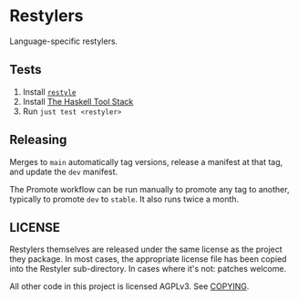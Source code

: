 # Restylers

Language-specific restylers.

## Tests

1. Install [`restyle`][install-restyle]
2. Install [The Haskell Tool Stack][install-stack]
3. Run `just test <restyler>`

[install-restyle]: https://github.com/restyled-io/restyler?tab=readme-ov-file#installation
[install-stack]: https://docs.haskellstack.org/en/stable/#how-to-install-stack

## Releasing

Merges to `main` automatically tag versions, release a manifest at that
tag, and update the `dev` manifest.

The Promote workflow can be run manually to promote any tag to another,
typically to promote `dev` to `stable`. It also runs twice a month.

## LICENSE

Restylers themselves are released under the same license as the project they
package. In most cases, the appropriate license file has been copied into the
Restyler sub-directory. In cases where it's not: patches welcome.

All other code in this project is licensed AGPLv3. See [COPYING](./COPYING).
